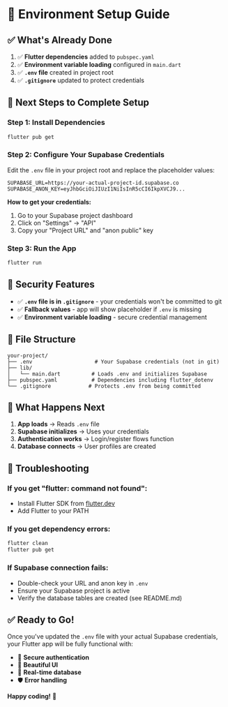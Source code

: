 # 🚀 Environment Setup Guide

## ✅ **What's Already Done**

1. ✅ **Flutter dependencies** added to `pubspec.yaml`
2. ✅ **Environment variable loading** configured in `main.dart`
3. ✅ **`.env` file** created in project root
4. ✅ **`.gitignore`** updated to protect credentials

## 🔧 **Next Steps to Complete Setup**

### **Step 1: Install Dependencies**
```bash
flutter pub get
```

### **Step 2: Configure Your Supabase Credentials**

Edit the `.env` file in your project root and replace the placeholder values:

```env
SUPABASE_URL=https://your-actual-project-id.supabase.co
SUPABASE_ANON_KEY=eyJhbGciOiJIUzI1NiIsInR5cCI6IkpXVCJ9...
```

**How to get your credentials:**
1. Go to your Supabase project dashboard
2. Click on "Settings" → "API"
3. Copy your "Project URL" and "anon public" key

### **Step 3: Run the App**
```bash
flutter run
```

## 🔐 **Security Features**

- ✅ **`.env` file is in `.gitignore`** - your credentials won't be committed to git
- ✅ **Fallback values** - app will show placeholder if `.env` is missing
- ✅ **Environment variable loading** - secure credential management

## 📁 **File Structure**

```
your-project/
├── .env                    # Your Supabase credentials (not in git)
├── lib/
│   └── main.dart          # Loads .env and initializes Supabase
├── pubspec.yaml           # Dependencies including flutter_dotenv
└── .gitignore            # Protects .env from being committed
```

## 🎯 **What Happens Next**

1. **App loads** → Reads `.env` file
2. **Supabase initializes** → Uses your credentials
3. **Authentication works** → Login/register flows function
4. **Database connects** → User profiles are created

## 🚨 **Troubleshooting**

### **If you get "flutter: command not found":**
- Install Flutter SDK from [flutter.dev](https://flutter.dev)
- Add Flutter to your PATH

### **If you get dependency errors:**
```bash
flutter clean
flutter pub get
```

### **If Supabase connection fails:**
- Double-check your URL and anon key in `.env`
- Ensure your Supabase project is active
- Verify the database tables are created (see README.md)

## ✅ **Ready to Go!**

Once you've updated the `.env` file with your actual Supabase credentials, your Flutter app will be fully functional with:

- 🔐 **Secure authentication**
- 📱 **Beautiful UI**
- 🚀 **Real-time database**
- 🛡️ **Error handling**

**Happy coding!** 🎉
